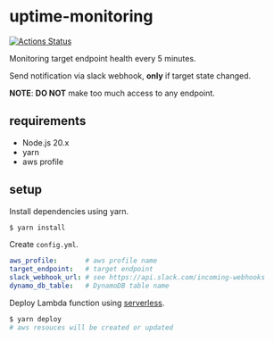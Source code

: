 # uptime-monitoring

[![Actions Status](https://github.com/t2h5/uptime-monitoring/workflows/Actions/badge.svg)](https://github.com/t2h5/uptime-monitoring/actions)

Monitoring target endpoint health every 5 minutes.

Send notification via slack webhook, **only** if target state changed.

**NOTE**: **DO NOT** make too much access to any endpoint.

## requirements

- Node.js 20.x
- yarn
- aws profile

## setup

Install dependencies using yarn.

```sh
$ yarn install
```

Create `config.yml`.

```yaml
aws_profile:       # aws profile name
target_endpoint:   # target endpoint
slack_webhook_url: # see https://api.slack.com/incoming-webhooks
dynamo_db_table:   # DynamoDB table name
```

Deploy Lambda function using [serverless](https://serverless.com/).

```sh
$ yarn deploy
# aws resouces will be created or updated
```
